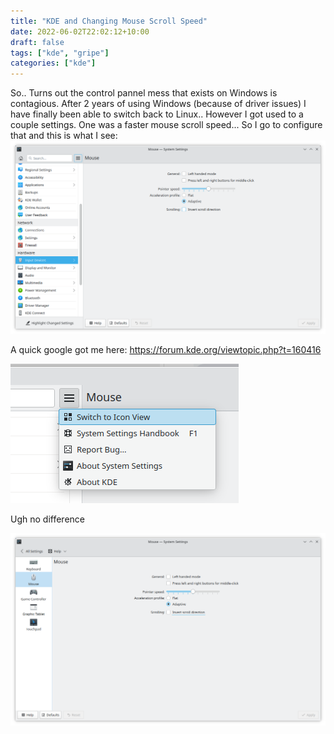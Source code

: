 ```yaml
---
title: "KDE and Changing Mouse Scroll Speed"
date: 2022-06-02T22:02:12+10:00
draft: false
tags: ["kde", "gripe"]
categories: ["kde"]
---
```


So.. Turns out the control pannel mess that exists on Windows is 
contagious. After 2 years of using Windows (because of driver issues)
I have finally been able to switch back to Linux.. However I got used
to a couple settings. One was a faster mouse scroll speed... So I go
to configure that and this is what I see:
![img.png](img.png)

A quick google got me here:
https://forum.kde.org/viewtopic.php?t=160416

![img_1.png](img_1.png)

Ugh no difference

![img_2.png](img_2.png)

